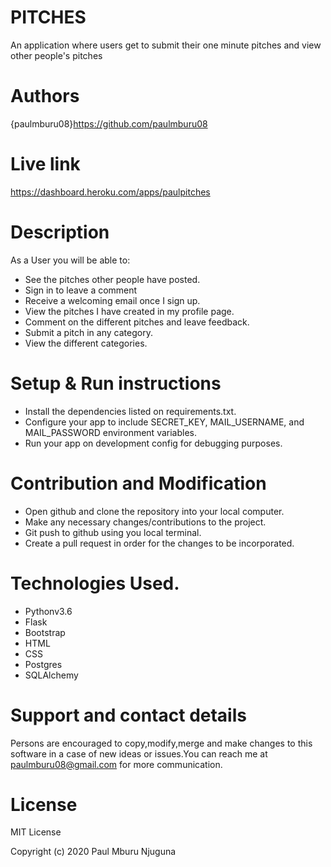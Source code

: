 # PITCHES
An application where users get to submit their one minute pitches and view other people's pitches

# Authors
{paulmburu08}https://github.com/paulmburu08

# Live link
https://dashboard.heroku.com/apps/paulpitches

# Description
As a User you will be able to:
* See the pitches other people have posted.
* Sign in to leave a comment
* Receive a welcoming email once I sign up.
* View the pitches I have created in my profile page.
* Comment on the different pitches and leave feedback.
* Submit a pitch in any category.
* View the different categories.

# Setup & Run instructions
* Install the dependencies listed on requirements.txt.
* Configure your app to include SECRET_KEY, MAIL_USERNAME, and MAIL_PASSWORD environment variables.
* Run your app on development config for debugging purposes.

# Contribution and Modification
* Open github and clone the repository into your local computer.
* Make any necessary changes/contributions to the project.
* Git push to github using you local terminal.
* Create a pull request in order for the changes to be incorporated.

# Technologies Used.
* Pythonv3.6
* Flask
* Bootstrap
* HTML
* CSS
* Postgres
* SQLAlchemy

# Support and contact details
Persons are encouraged to copy,modify,merge and make changes to this software in a case of new ideas or issues.You can reach me at paulmburu08@gmail.com for more communication.

# License
MIT License

Copyright (c) 2020 Paul Mburu Njuguna

